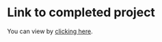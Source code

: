 # Link to completed project

You can view by [clicking here](https://dachev1919.github.io/e-market/).